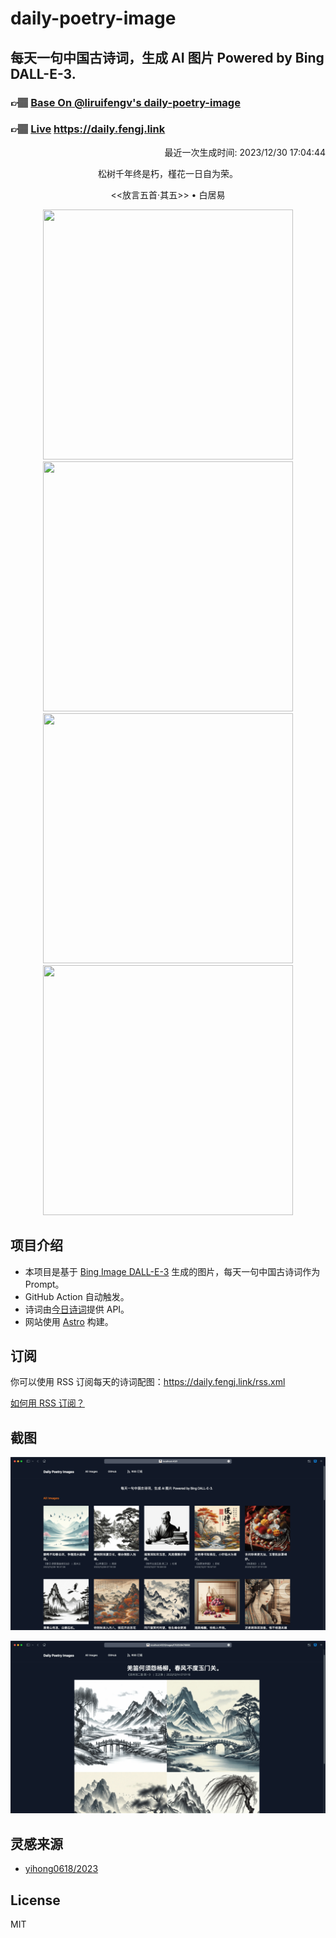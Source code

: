 
# daily-poetry-image

## 每天一句中国古诗词，生成 AI 图片 Powered by Bing DALL-E-3.

### 👉🏽 [Base On @liruifengv's daily-poetry-image](https://github.com/liruifengv/daily-poetry-image)

### 👉🏽 [Live](https://daily.fengj.link) https://daily.fengj.link

<p align="right">
  最近一次生成时间: 2023/12/30 17:04:44
</p>
<p align="center">
松树千年终是朽，槿花一日自为荣。
</p>
<p align="center">
<<放言五首·其五>> • 白居易
</p>
<p align="center">
<img src="https://tse2.mm.bing.net/th/id/OIG.fBJ4YFAMFXekFbIYKtlf" height="400" width="400" />
<img src="https://tse4.mm.bing.net/th/id/OIG.iIp5DVQOa_JXTFPLje9u" height="400" width="400" />
<img src="https://tse3.mm.bing.net/th/id/OIG.3Wtx6G4Z5hwRcmACajiP" height="400" width="400" />
<img src="https://tse1.mm.bing.net/th/id/OIG.kA72j04QCAHm5D6sAX.S" height="400" width="400" />
</p>

## 项目介绍

-   本项目是基于 [Bing Image DALL-E-3](https://www.bing.com/images/create) 生成的图片，每天一句中国古诗词作为 Prompt。
-   GitHub Action 自动触发。
-   诗词由[今日诗词](https://www.jinrishici.com/)提供 API。
-   网站使用 [Astro](https://astro.build) 构建。

## 订阅

你可以使用 RSS 订阅每天的诗词配图：https://daily.fengj.link/rss.xml

[如何用 RSS 订阅？](https://zhuanlan.zhihu.com/p/55026716)

## 截图

![图片列表](./screenshots/Snipaste_2023-12-28_21-00-26.png)

![图片详情](./screenshots/Snipaste_2023-12-28_21-00-53.png)

## 灵感来源

-   [yihong0618/2023](https://github.com/yihong0618/2023)

## License

MIT
